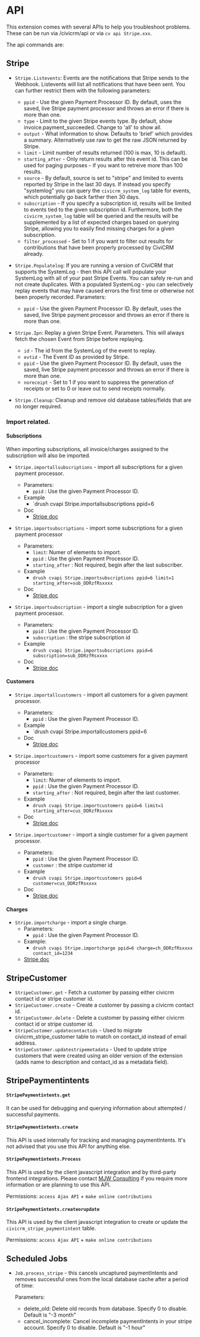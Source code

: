 # API

This extension comes with several APIs to help you troubleshoot problems. These can be run via /civicrm/api or via `cv api Stripe.xxx`.

The api commands are:

## Stripe

* `Stripe.Listevents`: Events are the notifications that Stripe sends to the Webhook. Listevents will list all notifications that have been sent. You can further restrict them with the following parameters:
  * `ppid` - Use the given Payment Processor ID. By default, uses the saved, live Stripe payment processor and throws an error if there is more than one.
  * `type` - Limit to the given Stripe events type. By default, show invoice.payment_succeeded. Change to 'all' to show all.
  * `output` - What information to show. Defaults to 'brief' which provides a summary. Alternatively use raw to get the raw JSON returned by Stripe.
  * `limit` - Limit number of results returned (100 is max, 10 is default).
  * `starting_after` - Only return results after this event id. This can be used for paging purposes - if you want to retreive more than 100 results.
  * `source` - By default, source is set to "stripe" and limited to events reported by Stripe in the last 30 days. If instead you specify "systemlog" you can query the `civicrm_system_log` table for events, which potentially go back farther then 30 days.
  * `subscription` - If you specify a subscription id, results will be limited to events tied to the given subscription id. Furthermore, both the `civicrm_system_log` table will be queried and the results will be supplemented by a list of expected charges based on querying Stripe, allowing you to easily find missing charges for a given subscription.
  * `filter_processed` - Set to 1 if you want to filter out results for contributions that have been properly processed by CiviCRM already.

* `Stripe.Populatelog`: If you are running a version of CiviCRM that supports the SystemLog - then this API call will populate your SystemLog with all of your past Stripe Events. You can safely re-run and not create duplicates. With a populated SystemLog - you can selectively replay events that may have caused errors the first time or otherwise not been properly recorded. Parameters:
  * `ppid` - Use the given Payment Processor ID. By default, uses the saved, live Stripe payment processor and throws an error if there is more than one.

* `Stripe.Ipn`: Replay a given Stripe Event. Parameters. This will always fetch the chosen Event from Stripe before replaying.
  * `id` - The id from the SystemLog of the event to replay.
  * `evtid` - The Event ID as provided by Stripe.
  * `ppid` - Use the given Payment Processor ID. By default, uses the saved, live Stripe payment processor and throws an error if there is more than one.
  * `noreceipt` - Set to 1 if you want to suppress the generation of receipts or set to 0 or leave out to send receipts normally.

* `Stripe.Cleanup`: Cleanup and remove old database tables/fields that are no longer required.

### Import related.

#### Subscriptions

When importing subscriptions, all invoice/charges assigned to the subscription will also be imported.

* `Stripe.importallsubscriptions` - import all subscriptions for a given payment processor.
  * Parameters:
    * `ppid` : Use the given Payment Processor ID.
  * Example
    * `drush cvapi Stripe.importallsubscriptions ppid=6
  * Doc
    * [Stripe doc](https://stripe.com/docs/api/subscriptions/list)

* `Stripe.importsubscriptions` - import some subscriptions for a given payment processor
  * Parameters:
    * `limit`: Numer of elements to import.
    * `ppid` : Use the given Payment Processor ID.
    * `starting_after` : Not required, begin after the last subscriber.
  * Example
    * `drush cvapi Stripe.importsubscriptions ppid=6 limit=1 starting_after=sub_DDRzfRsxxxx`
  * Doc
    * [Stripe doc](https://stripe.com/docs/api/subscriptions/list)

* `Stripe.importsubscription` - import a single subscription for a given payment processor.
  * Parameters:
    * `ppid` : Use the given Payment Processor ID.
    * `subscription` : the stripe subscription id
  * Example
    * `drush cvapi Stripe.importsubscriptions ppid=6 subscription=sub_DDRzfRsxxxx`
  * Doc
    * [Stripe doc](https://stripe.com/docs/api/subscriptions/list)


#### Customers 

* `Stripe.importallcustomers` - import all customers for a given payment processor.
  * Parameters:
    * `ppid` : Use the given Payment Processor ID.
  * Example
    * `drush cvapi Stripe.importallcustomers ppid=6
  * Doc
    * [Stripe doc](https://stripe.com/docs/api/customers/list)

* `Stripe.importcustomers` - import some customers for a given payment processor
  * Parameters:
    * `limit`: Numer of elements to import.
    * `ppid` : Use the given Payment Processor ID.
    * `starting_after` : Not required, begin after the last customer.
  * Example
    * `drush cvapi Stripe.importcustomers ppid=6 limit=1 starting_after=cus_DDRzfRsxxxx`
  * Doc
    * [Stripe doc](https://stripe.com/docs/api/customers/list)

* `Stripe.importcustomer` - import a single customer for a given payment processor.
  * Parameters:
    * `ppid` : Use the given Payment Processor ID.
    * `customer` : the stripe customer id
  * Example
    * `drush cvapi Stripe.importcustomers ppid=6 customer=cus_DDRzfRsxxxx`
  * Doc
    * [Stripe doc](https://stripe.com/docs/api/customers/list)

#### Charges

* `Stripe.importcharge` - import a single charge.
  * Parameters:
    * `ppid` : Use the given Payment Processor ID.
  * Example:
    * `drush cvapi Stripe.importcharge ppid=6 charge=ch_DDRzfRsxxxx contact_id=1234`
  * [Stripe doc](https://stripe.com/docs/api/charges/list)

## StripeCustomer

* `StripeCustomer.get` - Fetch a customer by passing either civicrm contact id or stripe customer id.
* `StripeCustomer.create` - Create a customer by passing a civicrm contact id.
* `StripeCustomer.delete` - Delete a customer by passing either civicrm contact id or stripe customer id.
* `StripeCustomer.updatecontactids` - Used to migrate civicrm_stripe_customer table to match on contact_id instead of email address.
* `StripeCustomer.updatestripemetadata` - Used to update stripe customers that were created using an older version of the extension (adds name to description and contact_id as a metadata field).

## StripePaymentintents

#### `StripePaymentintents.get`
It can be used for debugging and querying information about attempted / successful payments.

#### `StripePaymentintents.create`
This API is used internally for tracking and managing paymentIntents.
It's not advised that you use this API for anything else.

#### `StripePaymentintents.Process`
This API is used by the client javascript integration and by third-party frontend integrations.
Please contact [MJW Consulting](https://mjw.pt/stripe) if you require more information or are planning to use this API.

Permissions: `access Ajax API` + `make online contributions`

#### `StripePaymentintents.createorupdate`
This API is used by the client javascript integration to create or update the `civicrm_stripe_paymentintent` table.

Permissions: `access Ajax API` + `make online contributions`

## Scheduled Jobs

* `Job.process_stripe` - this cancels uncaptured paymentIntents and removes successful ones from the local database cache after a period of time:

  Parameters:
  * delete_old: Delete old records from database. Specify 0 to disable. Default is "-3 month"
  * cancel_incomplete: Cancel incomplete paymentIntents in your stripe account. Specify 0 to disable. Default is "-1 hour"



